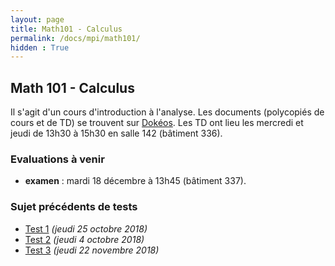 ```yaml
---
layout: page
title: Math101 - Calculus
permalink: /docs/mpi/math101/
hidden : True
---
```



## Math 101 - Calculus

Il s'agit d'un cours d'introduction à l'analyse. Les documents (polycopiés de cours et de TD) se trouvent sur [Dokéos](http://formation.u-psud.fr).
Les TD ont lieu les mercredi et jeudi de 13h30 à 15h30 en salle 142 (bâtiment 336).

### Evaluations à venir

- **examen** : mardi 18 décembre à 13h45 (bâtiment 337).


### Sujet précédents de tests

- [Test 1](test1.pdf) *(jeudi 25 octobre 2018)*
- [Test 2](test2.pdf) *(jeudi 4 octobre 2018)*
- [Test 3](test3.pdf) *(jeudi 22 novembre 2018)*